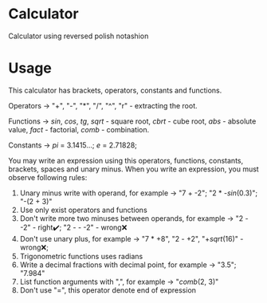 # Calculator
Calculator using reversed polish notashion

# Usage
This calculator has brackets, operators, constants and functions.

Operators -> "+", "-", "*", "/", "^", "r" - extracting the root.

Functions -> *sin*, *cos*, *tg*, *sqrt* - square root, *cbrt* - cube root, *abs* - absolute value, *fact* - factorial, *comb* - combination.

Constants -> *pi* = 3.1415...; *e* = 2.71828;

You may write an expression using this operators, functions, constants, brackets, spaces and unary minus. When you write an expression, you must observe following rules:
1. Unary minus write with operand, for example -> "7 + -2"; "2 * -*sin*(0.3)"; "-(2 + 3)"
2. Use only exist operators and functions
3. Don't write more two minuses between operands, for example -> "2 - -2" - right:heavy_check_mark:; "2 - - -2" - wrong:x:
4. Don't use unary plus, for example -> "7 * +8", "2 - +2", "+*sqrt*(16)" - wrong:x:;
5. Trigonometric functions uses radians
6. Write a decimal fractions with decimal point, for example -> "3.5"; "7.984"
7. List function arguments with ",", for example -> "*comb*(2, 3)"
8. Don't use "=", this operator denote end of expression
